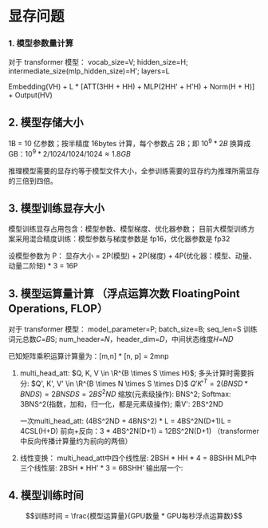 # 显存问题

### 1. 模型参数量计算
对于 transformer 模型：
vocab_size=V; hidden_size=H; intermediate_size(mlp_hidden_size)=H'; layers=L

Embedding(VH) + L * [ATT(3HH + HH) + MLP(2HH' + H'H) + Norm(H + H)] + Output(HV)

## 2. 模型存储大小
1B = 10 亿参数；按半精度 16bytes 计算，每个参数占 2B；即 $10^9 * 2B$
换算成GB：$10^9 * 2 / 1024 / 1024 / 1024 \approx 1.8 GB$ 

推理模型需要的显存约等于模型文件大小，全参训练需要的显存约为推理所需显存的三倍到四倍。

## 3. 模型训练显存大小
模型训练显存占用包含：模型参数、模型梯度、优化器参数；
目前大模型训练方案采用混合精度训练：模型参数与梯度参数是 fp16，优化器参数是 fp32 

设模型参数为 P：
显存大小 = 2P(模型) + 2P(梯度) + 4P(优化器：模型、动量、动量二阶矩) * 3 = 16P

## 3. 模型运算量计算 （浮点运算次数 FloatingPoint Operations, FLOP）
对于 transformer 模型：
model_parameter=P; batch_size=B; seq_len=S
训练词元总数𝐶=𝐵S; num_header=𝑁，header_dim=𝐷，中间状态维度𝐻=𝑁𝐷

已知矩阵乘积运算计算量为：[m,n] * [n, p] = 2mnp

1. multi_head_att: 
   $Q, K, V \in \R^{B \times S \times H}$; 多头计算时需要拆分: $Q', K', V' \in \R^{B \times N \times S \times D}$
    $Q'K'^T = 2(BNSD * BNDS) =  2BNSDS = 2BS^2ND$
    缩放(元素级操作): BNS^2; Softmax: 3BNS^2(指数，加和，归一化，都是元素级操作); 乘V': 2BS^2ND

   一次multi_head_att: (4BS^2ND + 4BNS^2) * L = 4BS^2N(D+1)L = 4CSL(H+D)
   前向+反向：3 * 4BS^2N(D+1) = 12BS^2N(D+1)  （transformer中反向传播计算量约为前向的两倍）

2. 线性变换：
   multi_head_att中四个线性层: 2BSH * HH * 4 = 8BSHH 
   MLP中三个线性层: 2BSH * HH’ * 3 = 6BSHH‘
   输出层一个:

## 4. 模型训练时间
$$训练时间 = \frac{模型运算量}{GPU数量 * GPU每秒浮点运算数}$$
